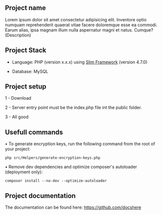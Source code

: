 ## Project name

Lorem ipsum dolor sit amet consectetur adipisicing elit. Inventore optio numquam reprehenderit quaerat vitae facere doloremque esse ea commodi. Earum alias, ipsa magnam illum nulla aspernatur magni et natus. Cumque? (Description)

## Project Stack

- Language: PHP (version x.x.x) using [Slim Framework](https://www.slimframework.com/) (version 4.7.0)

- Database: MySQL

## Project setup

1 - Download

2 - Server entry point must be the index.php file int the public folder.

3 - All good

## Usefull commands

• To generate encryption keys, run the following command from the root of your project:

```php src/Helpers/generate-encryption-keys.php```

• Remove dev dependencies and optimize composer's autoloader (deployment only):

```composer install --no-dev --optimize-autoloader```

## Project documentation

The documentation can be found here: https://github.com/docshere